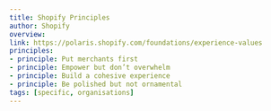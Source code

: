 ```yaml
---
title: Shopify Principles
author: Shopify
overview:
link: https://polaris.shopify.com/foundations/experience-values
principles:
- principle: Put merchants first
- principle: Empower but don’t overwhelm
- principle: Build a cohesive experience
- principle: Be polished but not ornamental
tags: [specific, organisations]
---
```

